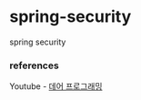 # spring-security
spring security

### references
Youtube - [데어 프로그래밍](https://www.youtube.com/channel/UCVrhnbfe78ODeQglXtT1Elw)
